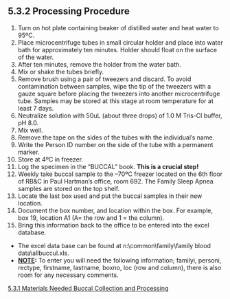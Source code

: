 ## 5.3.2 Processing Procedure

1. Turn on hot plate containing beaker of distilled water and heat water to 95ºC.
2. Place microcentrifuge tubes in small circular holder and place into water bath for approximately ten minutes.  Holder should float on the surface of the water.
3. After ten minutes, remove the holder from the water bath.
4. Mix or shake the tubes briefly.
5. Remove brush using a pair of tweezers and discard.  To avoid contamination between samples, wipe the tip of the tweezers with a gauze square before placing the tweezers into another microcentrifuge tube.  Samples may be stored at this stage at room temperature for at least 7 days.
6. Neutralize solution with 50uL (about three drops) of 1.0 M Tris-Cl buffer, pH 8.0.
7. Mix well.
8. Remove the tape on the sides of the tubes with the individual’s name.
9. Write the Person ID number on the side of the tube with a permanent marker.
10. Store at 4ºC in freezer.
11. Log the specimen in the “BUCCAL” book.  **This is a crucial step!**
12. Weekly take buccal sample to the –70ºC freezer located on the 6th floor of RB&C in Paul Hartman’s office, room 692. The Family Sleep Apnea samples are stored on the top shelf.
13. Locate the last box used and put the buccal samples in their new location.
14. Document the box number, and location within the box. For example, box 19, location A1 (A= the row and 1 = the column).
15. Bring this information back to the office to be entered into the excel database.

 * The excel data base can be found at n:\common\family\family blood data\allbuccul.xls.
 * **<u>NOTE</u>:** To enter you will need the following information; familyi, personi, rectype, firstname, lastname, boxno, loc (row and column), there is also room for any necessary comments.


<div class="center">
<div class="btn-group">
  <a href=":pages_path:/manuals/buccal-collection-processing/5-03-01-materials-needed.md" class="btn btn-default">
    <span class="glyphicon glyphicon-chevron-left"></span>
    5.3.1 Materials Needed
  </a>

  <a href=":pages_path:/manuals/buccal-collection-processing" class="btn btn-default">
    <span class="glyphicon glyphicon-chevron-up"></span>
    Buccal Collection and Processing
  </a>
</div>
</div>
